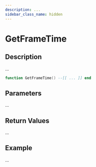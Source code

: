 ```yaml
---
description: ...
sidebar_class_name: hidden
---
```


# GetFrameTime

## Description

...

```lua
function GetFrameTime() --[[ ... ]] end
```

## Parameters

...

## Return Values

...

## Example

...

